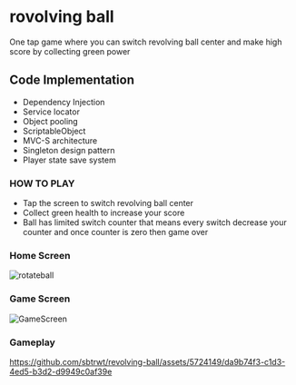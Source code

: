 # rovolving ball
One tap game where you can switch revolving ball center and make high score by collecting green power

## Code Implementation
- Dependency Injection
- Service locator
- Object pooling
- ScriptableObject
- MVC-S architecture
- Singleton design pattern
- Player state save system
  
### HOW TO PLAY
- Tap the screen to switch revolving ball center
- Collect green health to increase your score
- Ball has limited switch counter that means every switch decrease your counter and once counter is zero then game over


### Home Screen
![rotateball](https://github.com/sbtrwt/revolving-ball/assets/5724149/3183d8d7-2d51-4bdc-b911-aa98f31947d0)

### Game Screen
![GameScreen](https://github.com/sbtrwt/revolving-ball/assets/5724149/45e5ebd7-4270-449f-9ddd-402866e3353f)

### Gameplay

https://github.com/sbtrwt/revolving-ball/assets/5724149/da9b74f3-c1d3-4ed5-b3d2-d9949c0af39e



